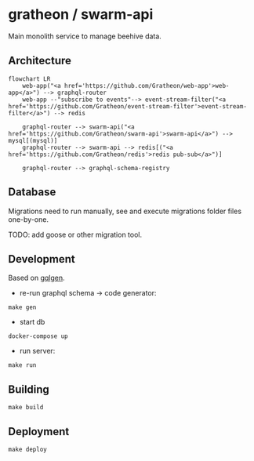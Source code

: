 # gratheon / swarm-api
Main monolith service to manage beehive data.


## Architecture

```mermaid
flowchart LR
    web-app("<a href='https://github.com/Gratheon/web-app'>web-app</a>") --> graphql-router
    web-app --"subscribe to events"--> event-stream-filter("<a href='https://github.com/Gratheon/event-stream-filter'>event-stream-filter</a>") --> redis
    
    graphql-router --> swarm-api("<a href='https://github.com/Gratheon/swarm-api'>swarm-api</a>") --> mysql[(mysql)]
    graphql-router --> swarm-api --> redis[("<a href='https://github.com/Gratheon/redis'>redis pub-sub</a>")]
    
    graphql-router --> graphql-schema-registry
```

## Database
Migrations need to run manually, see and execute migrations folder files one-by-one.

TODO: add goose or other migration tool.

## Development
Based on [gqlgen](https://gqlgen.com/getting-started/).

- re-run graphql schema -> code generator:
```
make gen
```

- start db
```
docker-compose up
``` 

- run server:
```
make run
```

## Building
```
make build
```

## Deployment
```
make deploy
```
